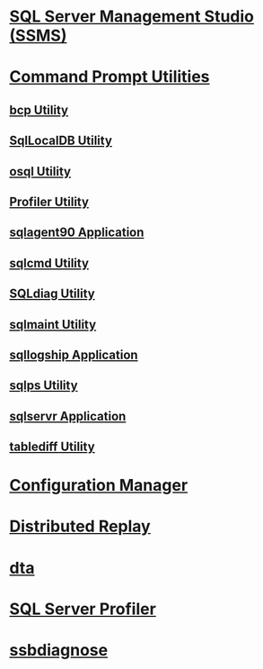 # [SQL Server Management Studio (SSMS)](../ssms/index.md)

# [Command Prompt Utilities](command-prompt-utility-reference-database-engine.md)  
## [bcp Utility](bcp-utility.md)  
## [SqlLocalDB Utility](sqllocaldb-utility.md)  
## [osql Utility](osql-utility.md)  
## [Profiler Utility](profiler-utility.md)  
## [sqlagent90 Application](sqlagent90-application.md)  
## [sqlcmd Utility](sqlcmd-utility.md)  
## [SQLdiag Utility](sqldiag-utility.md)  
## [sqlmaint Utility](sqlmaint-utility.md)  
## [sqllogship Application](sqllogship-application.md)  
## [sqlps Utility](sqlps-utility.md)  
## [sqlservr Application](sqlservr-application.md)  
## [tablediff Utility](tablediff-utility.md)  

# [Configuration Manager](configuration-manager/index.md)
# [Distributed Replay](distributed-replay/index.md)
# [dta](dta/index.md)
# [SQL Server Profiler](sql-server-profiler/index.md)
# [ssbdiagnose](ssbdiagnose/index.md)
